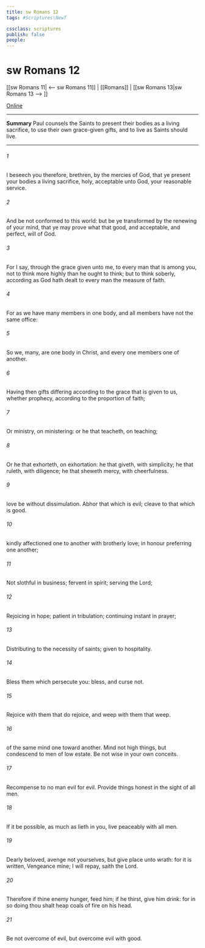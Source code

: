 ```yaml
---
title: sw Romans 12
tags: #Scriptures\NewT

cssclass: scriptures
publish: false
people:
---
```


# sw Romans 12
[[sw Romans 11| <-- sw Romans 11]] | [[Romans]] | [[sw Romans 13|sw Romans 13 --> ]]

[Online](https://churchofjesuschrist.org/study/scriptures/nt/rom/12?lang=eng)

---
__Summary__
Paul counsels the Saints to present their bodies as a living sacrifice, to use their own grace-given gifts, and to live as Saints should live.

---
###### 1 
I beseech you therefore, brethren, by the mercies of God, that ye present your bodies a living sacrifice, holy, acceptable unto God,  your reasonable service.

###### 2 
And be not conformed to this world: but be ye transformed by the renewing of your mind, that ye may prove what  that good, and acceptable, and perfect, will of God.

###### 3 
For I say, through the grace given unto me, to every man that is among you, not to think  more highly than he ought to think; but to think soberly, according as God hath dealt to every man the measure of faith.

###### 4 
For as we have many members in one body, and all members have not the same office:

###### 5 
So we,  many, are one body in Christ, and every one members one of another.

###### 6 
Having then gifts differing according to the grace that is given to us, whether prophecy,  according to the proportion of faith;

###### 7 
Or ministry,  on  ministering: or he that teacheth, on teaching;

###### 8 
Or he that exhorteth, on exhortation: he that giveth,  with simplicity; he that ruleth, with diligence; he that sheweth mercy, with cheerfulness.

###### 9 
 love be without dissimulation. Abhor that which is evil; cleave to that which is good.

###### 10 
 kindly affectioned one to another with brotherly love; in honour preferring one another;

###### 11 
Not slothful in business; fervent in spirit; serving the Lord;

###### 12 
Rejoicing in hope; patient in tribulation; continuing instant in prayer;

###### 13 
Distributing to the necessity of saints; given to hospitality.

###### 14 
Bless them which persecute you: bless, and curse not.

###### 15 
Rejoice with them that do rejoice, and weep with them that weep.

###### 16 
 of the same mind one toward another. Mind not high things, but condescend to men of low estate. Be not wise in your own conceits.

###### 17 
Recompense to no man evil for evil. Provide things honest in the sight of all men.

###### 18 
If it be possible, as much as lieth in you, live peaceably with all men.

###### 19 
Dearly beloved, avenge not yourselves, but  give place unto wrath: for it is written, Vengeance  mine; I will repay, saith the Lord.

###### 20 
Therefore if thine enemy hunger, feed him; if he thirst, give him drink: for in so doing thou shalt heap coals of fire on his head.

###### 21 
Be not overcome of evil, but overcome evil with good.


